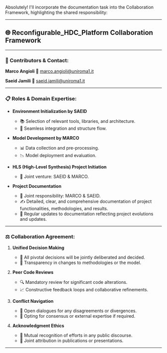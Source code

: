 Absolutely! I'll incorporate the documentation task into the Collaboration Framework, highlighting the shared responsibility:

---

## 🌐 **Reconfigurable_HDC_Platform** Collaboration Framework

---

### 🌟 **Contributors & Contact**:

**Marco Angioli**
📧 [marco.angioli@uniroma1.it](mailto:marco.angioli@uniroma1.it)

**Saeid Jamili**
📧 [saeid.jamili@uniroma1.it](mailto:saeid.jamili@uniroma1.it)

---

### 📋 **Roles & Domain Expertise**:

- **Environment Initialization by SAEID**
    - 📚 Selection of relevant tools, libraries, and architecture.
    - 🔗 Seamless integration and structure flow.

- **Model Development by MARCO**
  - 📊 Data collection and pre-processing.
  - 📉 Model deployment and evaluation.

- **HLS (High-Level Synthesis) Project Initiation**
  - 🌉 Joint venture: SAEID & MARCO.

- **Project Documentation**
  - 📜 Joint responsibility: MARCO & SAEID.
  - ✍️ Detailed, clear, and comprehensive documentation of project functionalities, methodologies, and results.
  - 🔄 Regular updates to documentation reflecting project evolutions and updates.

---

### ⚖️ **Collaboration Agreement**:

1. **Unified Decision Making**
   - 🤝 All pivotal decisions will be jointly deliberated and decided.
   - 📝 Transparency in changes to methodologies or the model.

2. **Peer Code Reviews**
   - 🔍 Mandatory review for significant code alterations.
   - 📈 Constructive feedback loops and collaborative refinements.

3. **Conflict Navigation**
   - 💬 Open dialogues for any disagreements or divergences.
   - 🚀 Opting for consensus or external expertise if required.

4. **Acknowledgment Ethics**
   - 🌟 Mutual recognition of efforts in any public discourse.
   - 📜 Joint attribution in publications or presentations.

---
